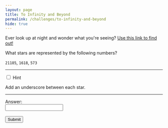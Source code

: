 ```yaml
---
layout: page
title: To Infinity and Beyond
permalink: /challenges/to-infinity-and-beyond
hide: true
---
```


Ever look up at night and wonder what you're seeing? [Use this link to find out!](http://stars.chromeexperiments.com "I might help you")

What stars are represented by the following numbers?

`21185`, `1618`, `573`

<!-- Answer = LALANDE_GROOMBRIDGE_HR -->

---

<div class="wrap-collapsible">
  <input id="collapsible" class="toggle" type="checkbox">
  <label for="collapsible" class="lbl-toggle">Hint</label>
  <div class="collapsible-content">
    <div class="content-inner">
      <p>
        Add an underscore between each star.
      </p>
    </div>
  </div>
</div>

---

<form>
    <label for="answer">Answer:</label><br>
    <input type="text" id="submission" name="submission"><br><br>
    <input type="submit" value="Submit" onclick="javascript:checkAnswer('to-infinity-and-beyond', document.getElementById('submission').value)">
</form>